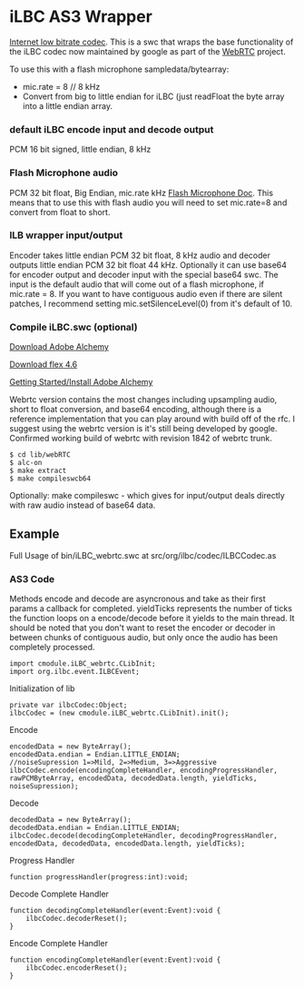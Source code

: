 iLBC AS3 Wrapper
==========

[Internet low bitrate codec](http://en.wikipedia.org/wiki/Internet_Low_Bit_Rate_Codec). This is a swc that wraps the base functionality of the iLBC codec now maintained by google as part of the [WebRTC](http://www.webrtc.org/) project.

To use this with a flash microphone sampledata/bytearray:

* mic.rate = 8 // 8 kHz
* Convert from big to little endian for iLBC (just readFloat the byte array into a little endian array.

### default iLBC encode input and decode output

PCM 16 bit signed, little endian, 8 kHz

### Flash Microphone audio

PCM 32 bit float, Big Endian, mic.rate kHz [Flash Microphone Doc](http://help.adobe.com/en_US/FlashPlatform/reference/actionscript/3/flash/media/Microphone.html). This means that to use this with flash audio you will need to set mic.rate=8 and convert from float to short.

### ILB wrapper input/output

Encoder takes little endian PCM 32 bit float, 8 kHz audio and decoder outputs little endian PCM 32 bit float 44 kHz. Optionally it can use base64 for encoder output and decoder input with the special base64 swc. The input is the default audio that will come out of a flash microphone, if mic.rate = 8. If you want to have contiguous audio even if there are silent patches, I recommend setting mic.setSilenceLevel(0) from it's default of 10.

### Compile iLBC.swc (optional)

[Download Adobe Alchemy](http://labs.adobe.com/downloads/alchemy.html)

[Download flex 4.6](http://opensource.adobe.com/wiki/display/flexsdk/Download+Flex+4.6)

[Getting Started/Install Adobe Alchemy](http://labs.adobe.com/wiki/index.php/Alchemy:Documentation:Getting_Started)

Webrtc version contains the most changes including upsampling audio, short to float conversion, and base64 encoding, although there is a reference implementation that you can play around with build off of the rfc. I suggest using the webrtc version is it's still being developed by google. Confirmed working build of webrtc with revision 1842 of webrtc trunk.

	$ cd lib/webRTC
	$ alc-on
	$ make extract
	$ make compileswcb64
	
Optionally: make compileswc - which gives for input/output deals directly with raw audio instead of base64 data.

Example
------------
Full Usage of bin/iLBC_webrtc.swc at src/org/ilbc/codec/ILBCCodec.as

### AS3 Code

Methods encode and decode are asyncronous and take as their first params a callback for completed. yieldTicks represents the number of
 ticks the function loops on a encode/decode before it yields to the main thread. It should be noted that you don't want to reset the encoder
 or decoder in between chunks of contiguous audio, but only once the audio has been completely processed.

	import cmodule.iLBC_webrtc.CLibInit;
	import org.ilbc.event.ILBCEvent;

Initialization of lib

	private var ilbcCodec:Object;
	ilbcCodec = (new cmodule.iLBC_webrtc.CLibInit).init();

Encode

	encodedData = new ByteArray();
	encodedData.endian = Endian.LITTLE_ENDIAN;
	//noiseSupression 1=>Mild, 2=>Medium, 3=>Aggressive
	ilbcCodec.encode(encodingCompleteHandler, encodingProgressHandler, rawPCMByteArray, encodedData, decodedData.length, yieldTicks, noiseSupression);

Decode

	decodedData = new ByteArray();
	decodedData.endian = Endian.LITTLE_ENDIAN;
	ilbcCodec.decode(decodingCompleteHandler, decodingProgressHandler, encodedData, decodedData, encodedData.length, yieldTicks);

Progress Handler

	function progressHandler(progress:int):void;

Decode Complete Handler

	function decodingCompleteHandler(event:Event):void {
		ilbcCodec.decoderReset();
	}

Encode Complete Handler

	function encodingCompleteHandler(event:Event):void {
		ilbcCodec.encoderReset();
	}

